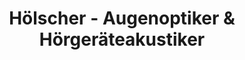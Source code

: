---
title: "Hölscher - Augenoptiker & Hörgeräteakustiker"
url: /emsbueren/hoelscher-augenoptiker-und-hoergeraeteakustiker/
shop: Optiker
---